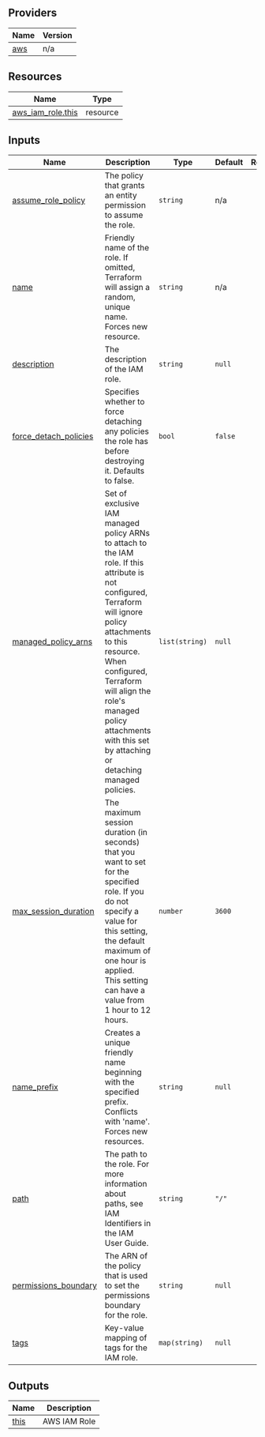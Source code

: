 <!-- BEGIN_TF_DOCS -->


## Providers

| Name | Version |
|------|---------|
| <a name="provider_aws"></a> [aws](#provider\_aws) | n/a |

## Resources

| Name | Type |
|------|------|
| [aws_iam_role.this](https://registry.terraform.io/providers/hashicorp/aws/latest/docs/resources/iam_role) | resource |

## Inputs

| Name | Description | Type | Default | Required |
|------|-------------|------|---------|:--------:|
| <a name="input_assume_role_policy"></a> [assume\_role\_policy](#input\_assume\_role\_policy) | The policy that grants an entity permission to assume the role. | `string` | n/a | yes |
| <a name="input_name"></a> [name](#input\_name) | Friendly name of the role. If omitted, Terraform will assign a random, unique name. Forces new resource. | `string` | n/a | yes |
| <a name="input_description"></a> [description](#input\_description) | The description of the IAM role. | `string` | `null` | no |
| <a name="input_force_detach_policies"></a> [force\_detach\_policies](#input\_force\_detach\_policies) | Specifies whether to force detaching any policies the role has before destroying it. Defaults to false. | `bool` | `false` | no |
| <a name="input_managed_policy_arns"></a> [managed\_policy\_arns](#input\_managed\_policy\_arns) | Set of exclusive IAM managed policy ARNs to attach to the IAM role. If this attribute is not configured, Terraform will ignore policy attachments to this resource. When configured, Terraform will align the role's managed policy attachments with this set by attaching or detaching managed policies. | `list(string)` | `null` | no |
| <a name="input_max_session_duration"></a> [max\_session\_duration](#input\_max\_session\_duration) | The maximum session duration (in seconds) that you want to set for the specified role. If you do not specify a value for this setting, the default maximum of one hour is applied. This setting can have a value from 1 hour to 12 hours. | `number` | `3600` | no |
| <a name="input_name_prefix"></a> [name\_prefix](#input\_name\_prefix) | Creates a unique friendly name beginning with the specified prefix. Conflicts with 'name'. Forces new resources. | `string` | `null` | no |
| <a name="input_path"></a> [path](#input\_path) | The path to the role. For more information about paths, see IAM Identifiers in the IAM User Guide. | `string` | `"/"` | no |
| <a name="input_permissions_boundary"></a> [permissions\_boundary](#input\_permissions\_boundary) | The ARN of the policy that is used to set the permissions boundary for the role. | `string` | `null` | no |
| <a name="input_tags"></a> [tags](#input\_tags) | Key-value mapping of tags for the IAM role. | `map(string)` | `null` | no |

## Outputs

| Name | Description |
|------|-------------|
| <a name="output_this"></a> [this](#output\_this) | AWS IAM Role |
<!-- END_TF_DOCS -->